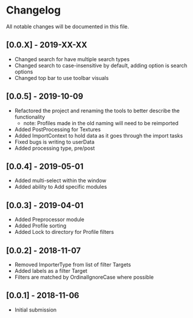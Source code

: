 # Changelog
All notable changes will be documented in this file.

## [0.0.X] - 2019-XX-XX
- Changed search for have multiple search types
- Changed search to case-insensitive by default, adding option is search options
- Changed top bar to use toolbar visuals

## [0.0.5] - 2019-10-09
- Refactored the project and renaming the tools to better describe the functionality
    - note: Profiles made in the old naming will need to be reimported
- Added PostProcessing for Textures
- Added ImportContext to hold data as it goes through the import tasks
- Fixed bugs is writing to userData
- Added processing type, pre/post

## [0.0.4] - 2019-05-01
- Added multi-select within the window
- Added ability to Add specific modules

## [0.0.3] - 2019-04-01
- Added Preprocessor module
- Added Profile sorting
- Added Lock to directory for Profile filters

## [0.0.2] - 2018-11-07
- Removed ImporterType from list of filter Targets
- Added labels as a filter Target
- Filters are matched by OrdinalIgnoreCase where possible

## [0.0.1] - 2018-11-06
- Initial submission

